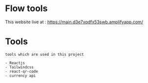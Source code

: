 # Flow tools

This website live at :  https://main.d3e7xqdfx53swb.amplifyapp.com/

# Tools 

`tools which are used in this project`
```
- Reactjs
- Tailwindcss
- react-qr-code
- currency api 
```

